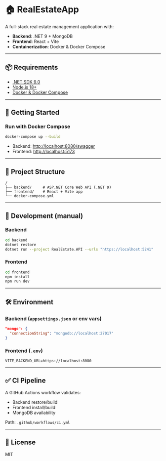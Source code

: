 # 🏠 RealEstateApp

A full-stack real estate management application with:

- **Backend**: .NET 9 + MongoDB
- **Frontend**: React + Vite
- **Containerization**: Docker & Docker Compose

---

## 📦 Requirements

- [.NET SDK 9.0](https://dotnet.microsoft.com/download)
- [Node.js 18+](https://nodejs.org/)
- [Docker & Docker Compose](https://www.docker.com/)

---

## 🚀 Getting Started

### Run with Docker Compose

```bash
docker-compose up --build
```

- Backend: [http://localhost:8080/swagger](http://localhost:8080/swagger)
- Frontend: [http://localhost:5173](http://localhost:5173)

---

## 📁 Project Structure

```plaintext
/
├── backend/     # ASP.NET Core Web API (.NET 9)
├── frontend/    # React + Vite app
└── docker-compose.yml
```

---

## 🔧 Development (manual)

### Backend

```bash
cd backend
dotnet restore
dotnet run --project RealEstate.API --urls "https://localhost:5241"
```

### Frontend

```bash
cd frontend
npm install
npm run dev
```

---

## 🛠 Environment

### Backend (`appsettings.json` or env vars)

```json
"mongo": {
  "connectionString": "mongodb://localhost:27017"
}
```

### Frontend (`.env`)

```env
VITE_BACKEND_URL=https://localhost:8080
```

---

## ✅ CI Pipeline

A GitHub Actions workflow validates:

- Backend restore/build
- Frontend install/build
- MongoDB availability

Path: `.github/workflows/ci.yml`

---

## 📄 License

MIT
